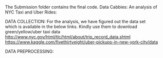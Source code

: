 The Submission folder contains the final code.
Data Cabbies: An analysis of NYC Taxi and Uber Rides:

DATA COLLECTION:
For the analysis, we have figured out the data set which is available in the below links. Kindly use them to download green/yellow/uber taxi data
http://www.nyc.gov/html/tlc/html/about/trip_record_data.shtml 
https://www.kaggle.com/fivethirtyeight/uber-pickups-in-new-york-city/data 

DATA PREPROCESSING:
